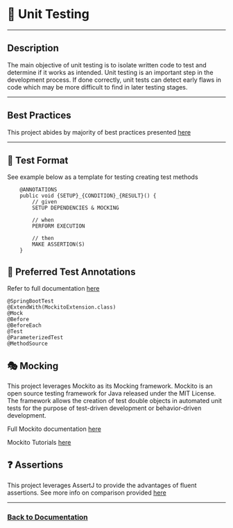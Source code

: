 # 🧪 Unit Testing

___

## Description

The main objective of unit testing is to isolate written code to test and determine if it works as intended. Unit testing 
is an important step in the development process. If done correctly, unit tests can detect early flaws in code which may 
be more difficult to find in later testing stages.

___

## Best Practices

This project abides by majority of best practices presented [here](https://www.baeldung.com/java-unit-testing-best-practices)

___

## 📖 Test Format

See example below as a template for testing creating test methods

```
    @ANNOTATIONS
    public void {SETUP}_{CONDITION}_{RESULT}() {
        // given
        SETUP DEPENDENCIES & MOCKING

        // when
        PERFORM EXECUTION

        // then
        MAKE ASSERTION(S)
    }
```

## 📝 Preferred Test Annotations

Refer to full documentation [here](https://junit.org/junit5/docs/current/user-guide/#writing-tests-annotations)

```
@SpringBootTest
@ExtendWith(MockitoExtension.class)
@Mock
@Before
@BeforeEach
@Test
@ParameterizedTest
@MethodSource
```

## 🎭 Mocking

This project leverages Mockito as its Mocking framework. Mockito is an open source testing framework for Java released 
under the MIT License. The framework allows the creation of test double objects in automated unit tests for the purpose 
of test-driven development or behavior-driven development.

Full Mockito documentation [here](https://javadoc.io/doc/org.mockito/mockito-core/5.7.0/org/mockito/Mockito.html)

Mockito Tutorials [here](https://www.baeldung.com/mockito-series)

## ❓ Assertions

This project leverages AssertJ to provide the advantages of fluent assertions. See more info on comparison provided 
[here](https://medium.com/nerd-for-tech/junit-vs-assertj-choosing-the-right-testing-framework-for-your-java-project-84d2664736dc)


___

### [Back to Documentation](../README.md)